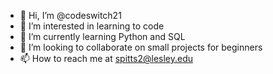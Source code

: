 - 👋 Hi, I’m @codeswitch21
- 👀 I’m interested in learning to code
- 🌱 I’m currently learning Python and SQL
- 💞️ I’m looking to collaborate on small projects for beginners
- 📫 How to reach me at spitts2@lesley.edu

<!---
codeswitch21/codeswitch21 is a ✨ special ✨ repository because its `README.md` (this file) appears on your GitHub profile.
You can click the Preview link to take a look at your changes.
--->

